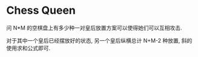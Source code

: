 # Chess Queen

问 N\*M 的空棋盘上有多少种一对皇后放置方案可以使得她们可以互相攻击.

对于其中一个皇后已经摆放好的状态, 另一个皇后纵横总计 N+M-2 种放置, 斜的使用求和公式即可.
